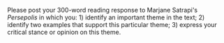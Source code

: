 Please post your 300-word reading response to Marjane Satrapi's _Persepolis_ in which you: 1) identify an important theme in the text; 2) identify two examples that support this particular theme; 3) express your critical stance or opinion on this theme.